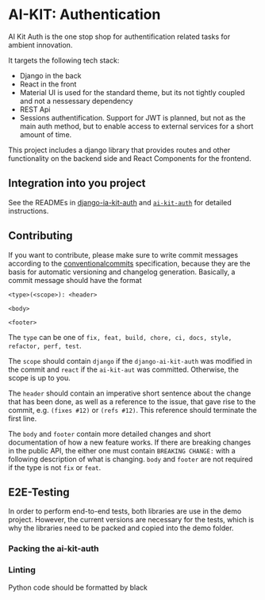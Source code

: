# AI-KIT: Authentication

AI Kit Auth is the one stop shop for authentification related tasks for
ambient innovation.

It targets the following tech stack:

* Django in the back
* React in the front
* Material UI is used for the standard theme, but its not tightly coupled and
not a nessessary dependency
* REST Api
* Sessions authentification. Support for JWT is planned, but not as the main
auth method, but to enable access to external services for a short amount of
time.

This project includes a django library that provides routes and other
functionality on the backend side and React Components for the frontend.

## Integration into you project

See the READMEs in [django-ia-kit-auth](django-ai-kit-auth/README.md) and
[`ai-kit-auth`](ai-kit-auth/README.md) for detailed instructions.

## Contributing

If you want to contribute, please make sure to write commit messages
according to the [conventionalcommits](https://www.conventionalcommits.org/en/v1.0.0/#summary)
specification, because they are the basis for automatic versioning and
changelog generation. Basically, a commit message should have the format

```
<type>(<scope>): <header>

<body>

<footer>
```

The `type` can be one of `fix, feat, build, chore, ci, docs, style, refactor, perf, test`.

The `scope` should contain `django` if the `django-ai-kit-auth` was modified
in the commit and `react` if the `ai-kit-aut` was committed. Otherwise,
the scope is up to you.

The `header` should contain an imperative short sentence about the change
that has been done, as well as a reference to the issue, that gave rise to
the commit, e.g. `(fixes #12)` or `(refs #12)`. This reference should
terminate the first line.

The `body` and `footer` contain more detailed changes and short documentation
of how a new feature works. If there are breaking changes in the public API,
the either one must contain `BREAKING CHANGE:` with a following description
of what is changing. `body` and `footer` are not required if the type is not
`fix` or `feat`.

## E2E-Testing

In order to perform end-to-end tests, both libraries are use in the demo project.
However, the current versions are necessary for the tests, which is why the
libraries need to be packed and copied into the demo folder.

### Packing the ai-kit-auth


### Linting

Python code should be formatted by black
